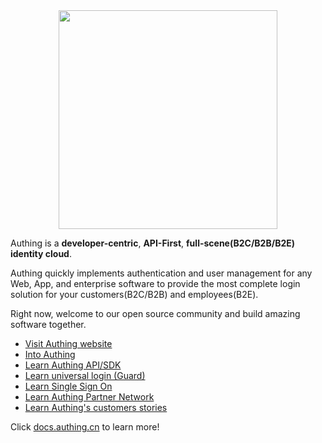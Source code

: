 <div align=center>
  <img src="https://authing-cdn-cn-prod.oss-cn-beijing.aliyuncs.com/authing-assets/authing-github-home-readme/authing-logo.png" width="350px" />
</div>

Authing is a <strong>developer-centric</strong>, <strong>API-First</strong>, <strong>full-scene(B2C/B2B/B2E) identity cloud</strong>.

Authing quickly implements authentication and user management for any Web, App, and enterprise software to provide the most complete login solution for your customers(B2C/B2B) and employees(B2E).

Right now, welcome to our open source community and build amazing software together.

- <a href="https://www.authing.cn/" target="_blank">Visit Authing website</a>
- <a href="https://github.com/Authing/.github/blob/main/profile/authing.md" target="_blank">Into Authing</a>
- <a href="https://docs.authing.cn/v2/reference/" target="_blank">Learn Authing API/SDK</a> 
- <a href="https://www.authing.cn/learn/guard" target="_blank">Learn universal login (Guard)</a> 
- <a href="https://www.authing.cn/learn/sso" target="_blank">Learn Single Sign On</a>
- <a href="https://www.authing.cn/apn" target="_blank">Learn Authing Partner Network</a>
- <a href="https://www.authing.cn/customer" target="_blank">Learn Authing's customers stories</a>

Click [docs.authing.cn](docs.authing.cn) to learn more!
